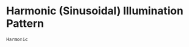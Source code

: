 # Harmonic (Sinusoidal) Illumination Pattern

```@docs
Harmonic
```

<!-- TODO: Add plots explaining the parameters <12-10-23> -->
